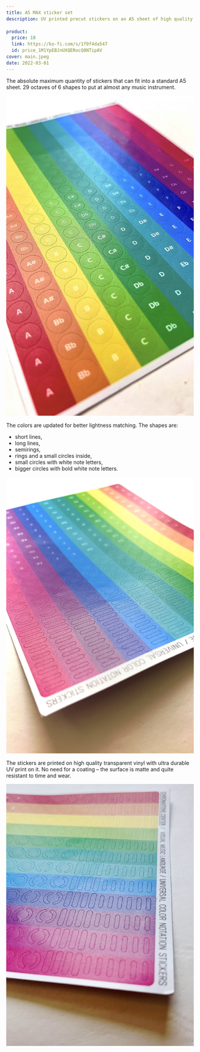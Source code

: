 ```yaml
---
title: A5 MAX sticker set
description: UV printed precut stickers on an A5 sheet of high quality transparent vinyl

product:
  price: 18
  link: https://ko-fi.com/s/1f0f4da547
  id: price_1M1YpEBJnUXQERocQ8NTipAV
cover: main.jpeg
date: 2022-03-01
---
```


The absolute maximum quantity of stickers that can fit into a standard A5 sheet. 29 octaves of 6 shapes to put at almost any music instrument.

![](./angle.jpeg)

The colors are updated for better lightness matching. The shapes are:

- short lines,
- long lines,
- semirings,
- rings and a small circles inside,
- small circles with white note letters,
- bigger circles with bold white note letters.

![](./float.jpeg)

The stickers are printed on high quality transparent vinyl with ultra durable UV print on it. No need for a coating – the surface is matte and quite resistant to time and wear.

![](./float2.jpeg)
